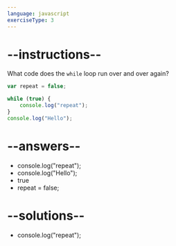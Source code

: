 ```yaml
---
language: javascript
exerciseType: 3
---
```


# --instructions--

What code does the `while` loop run over and over again?
```javascript
var repeat = false;

while (true) {
    console.log("repeat");
}
console.log("Hello");
```

# --answers--

- console.log("repeat");
- console.log("Hello");
- true
- repeat = false;

# --solutions--

- console.log("repeat");
